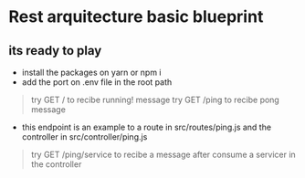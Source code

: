 # Rest arquitecture basic blueprint

## its ready to play

- install the packages on yarn or npm i 
- add the port on .env file in the root path

> try GET / to recibe running! message
> try GET /ping to recibe pong message 
-  this endpoint is an example to a route in src/routes/ping.js and the controller in src/controller/ping.js
> try GET /ping/service to recibe a message after consume a servicer in the controller 